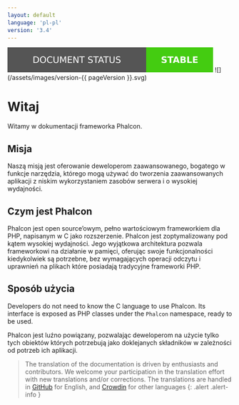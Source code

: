 ```yaml
---
layout: default
language: 'pl-pl'
version: '3.4'
---
```

![](/assets/images/document-status-stable-success.svg) ![](/assets/images/version-{{ pageVersion }}.svg)
# Witaj

Witamy w dokumentacji frameworka Phalcon.

## Misja

Naszą misją jest oferowanie deweloperom zaawansowanego, bogatego w funkcje narzędzia, którego mogą używać do tworzenia zaawansowanych aplikacji z niskim wykorzystaniem zasobów serwera i o wysokiej wydajności.

## Czym jest Phalcon

Phalcon jest open source’owym, pełno wartościowym frameworkiem dla PHP, napisanym w C jako rozszerzenie. Phalcon jest zoptymalizowany pod kątem wysokiej wydajności. Jego wyjątkowa architektura pozwala frameworkowi na działanie w pamięci, oferując swoje funkcjonalności kiedykolwiek są potrzebne, bez wymagających operacji odczytu i uprawnień na plikach które posiadają tradycyjne frameworki PHP.

## Sposób użycia

Developers do not need to know the C language to use Phalcon. Its interface is exposed as PHP classes under the `Phalcon` namespace, ready to be used.

Phalcon jest luźno powiązany, pozwalając deweloperom na użycie tylko tych obiektów których potrzebują jako doklejanych składników w zależności od potrzeb ich aplikacji.

> The translation of the documentation is driven by enthusiasts and contributors. We welcome your participation in the translation effort with new translations and/or corrections. The translations are handled in <a href="https://github.com/phalcon/docs">GitHub</a> for English, and <a href="https://crowdin.com/project/phalcon-documentation">Crowdin</a> for other languages
{: .alert .alert-info }
